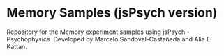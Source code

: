 # Memory Samples (jsPsych version)
Repository for the Memory experiment samples using jsPsych - Psychophysics. Developed by Marcelo Sandoval-Castañeda and Alia El Kattan.
